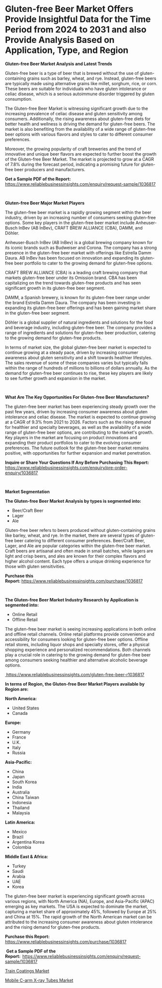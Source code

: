 <p><h1>Gluten-free Beer Market Offers Provide Insightful Data for the Time Period from 2024 to 2031 and also Provide Analysis Based on Application, Type, and Region</h1></p><p><strong>Gluten-free Beer Market Analysis and Latest Trends</strong></p>
<p><p>Gluten-free beer is a type of beer that is brewed without the use of gluten-containing grains such as barley, wheat, and rye. Instead, gluten-free beers are typically made using alternative grains like millet, sorghum, rice, or corn. These beers are suitable for individuals who have gluten intolerance or celiac disease, which is a serious autoimmune disorder triggered by gluten consumption.</p><p>The Gluten-free Beer Market is witnessing significant growth due to the increasing prevalence of celiac disease and gluten sensitivity among consumers. Additionally, the rising awareness about gluten-free diets for better health and wellness is driving the demand for gluten-free beers. The market is also benefiting from the availability of a wide range of gluten-free beer options with various flavors and styles to cater to different consumer preferences.</p><p>Moreover, the growing popularity of craft breweries and the trend of innovative and unique beer flavors are expected to further boost the growth of the Gluten-free Beer Market. The market is projected to grow at a CAGR of 7.8% during the forecast period, indicating a promising future for gluten-free beer producers and manufacturers.</p></p>
<p><strong>Get a Sample PDF of the Report:&nbsp;</strong> <a href="https://www.reliablebusinessinsights.com/enquiry/request-sample/1036817">https://www.reliablebusinessinsights.com/enquiry/request-sample/1036817</a></p>
<p>&nbsp;</p>
<p><strong>Gluten-free Beer Major Market Players</strong></p>
<p><p>The gluten-free beer market is a rapidly growing segment within the beer industry, driven by an increasing number of consumers seeking gluten-free options. Some key players in the gluten-free beer market include Anheuser-Busch InBev (AB InBev), CRAFT BREW ALLIANCE (CBA), DAMM, and Döhler.</p><p>Anheuser-Busch InBev (AB InBev) is a global brewing company known for its iconic brands such as Budweiser and Corona. The company has a strong presence in the gluten-free beer market with offerings like Estrella Damm Daura. AB InBev has been focused on innovation and expanding its gluten-free beer portfolio to cater to the growing demand for gluten-free options.</p><p>CRAFT BREW ALLIANCE (CBA) is a leading craft brewing company that markets gluten-free beer under its Omission brand. CBA has been capitalizing on the trend towards gluten-free products and has seen significant growth in its gluten-free beer segment.</p><p>DAMM, a Spanish brewery, is known for its gluten-free beer range under the brand Estrella Damm Daura. The company has been investing in expanding its gluten-free beer offerings and has been gaining market share in the gluten-free beer segment.</p><p>Döhler is a global supplier of natural ingredients and solutions for the food and beverage industry, including gluten-free beer. The company provides a range of ingredients and solutions for gluten-free beer production, catering to the growing demand for gluten-free products.</p><p>In terms of market size, the global gluten-free beer market is expected to continue growing at a steady pace, driven by increasing consumer awareness about gluten sensitivity and a shift towards healthier lifestyles. The sales revenue of some of these companies varies but typically falls within the range of hundreds of millions to billions of dollars annually. As the demand for gluten-free beer continues to rise, these key players are likely to see further growth and expansion in the market.</p></p>
<p>&nbsp;</p>
<p><strong>What Are The Key Opportunities For Gluten-free Beer Manufacturers?</strong></p>
<p><p>The gluten-free beer market has been experiencing steady growth over the past few years, driven by increasing consumer awareness about gluten intolerance and celiac disease. The market is expected to continue growing at a CAGR of 9.3% from 2021 to 2026. Factors such as the rising demand for healthier and specialty beverages, as well as the availability of a wide range of gluten-free beer options, are contributing to the market's growth. Key players in the market are focusing on product innovations and expanding their product portfolios to cater to the evolving consumer preferences. The future outlook for the gluten-free beer market remains positive, with opportunities for further expansion and market penetration.</p></p>
<p><strong>Inquire or Share Your Questions If Any Before Purchasing This Report:</strong> <a href="https://www.reliablebusinessinsights.com/enquiry/pre-order-enquiry/1036817">https://www.reliablebusinessinsights.com/enquiry/pre-order-enquiry/1036817</a></p>
<p>&nbsp;</p>
<p><strong>Market Segmentation</strong></p>
<p><strong>The Gluten-free Beer Market Analysis by types is segmented into:</strong></p>
<p><ul><li>Beer/Craft Beer</li><li>Lager</li><li>Ale</li></ul></p>
<p><p>Gluten-free beer refers to beers produced without gluten-containing grains like barley, wheat, and rye. In the market, there are several types of gluten-free beer catering to different consumer preferences. Beer/Craft Beer, Lager, and Ale are popular categories within the gluten-free beer market. Craft beers are artisanal and often made in small batches, while lagers are light and crisp beers, and ales are known for their complex flavors and higher alcohol content. Each type offers a unique drinking experience for those with gluten sensitivities.</p></p>
<p><strong>Purchase this Report:&nbsp;</strong><a href="https://www.reliablebusinessinsights.com/purchase/1036817">https://www.reliablebusinessinsights.com/purchase/1036817</a></p>
<p>&nbsp;</p>
<p><strong>The Gluten-free Beer Market Industry Research by Application is segmented into:</strong></p>
<p><ul><li>Online Retail</li><li>Offline Retail</li></ul></p>
<p><p>The gluten-free beer market is seeing increasing applications in both online and offline retail channels. Online retail platforms provide convenience and accessibility for consumers looking for gluten-free beer options. Offline retail stores, including liquor shops and specialty stores, offer a physical shopping experience and personalized recommendations. Both channels play a crucial role in catering to the growing demand for gluten-free beer among consumers seeking healthier and alternative alcoholic beverage options.</p></p>
<p><a href="https://www.reliablebusinessinsights.com/gluten-free-beer-r1036817">&nbsp;https://www.reliablebusinessinsights.com/gluten-free-beer-r1036817</a></p>
<p><strong>In terms of Region, the Gluten-free Beer Market Players available by Region are:</strong></p>
<p>
    <p> <strong> North America: </strong>
        <ul>
            <li>United States</li>
            <li>Canada</li>
        </ul>
        </p> 
    <p> <strong> Europe: </strong>
        <ul>
            <li>Germany</li>
            <li>France</li>
            <li>U.K.</li>
            <li>Italy</li>
            <li>Russia</li>
        </ul>
        </p> 
    <p> <strong> Asia-Pacific: </strong>
        <ul>
            <li>China</li>
            <li>Japan</li>
            <li>South Korea</li>
            <li>India</li>
            <li>Australia</li>
            <li>China Taiwan</li>
            <li>Indonesia</li>
            <li>Thailand</li>
            <li>Malaysia</li>
        </ul>
        </p> 
    <p> <strong> Latin America: </strong>
        <ul>
            <li>Mexico</li>
            <li>Brazil</li>
            <li>Argentina Korea</li>
            <li>Colombia</li>
        </ul>
        </p> 
    <p> <strong> Middle East & Africa: </strong>
        <ul>
            <li>Turkey</li>
            <li>Saudi</li>
            <li>Arabia</li>
            <li>UAE</li>
            <li>Korea</li>
        </ul>
    </p>
    </p>
<p><p>The gluten-free beer market is experiencing significant growth across various regions, with North America (NA), Europe, and Asia-Pacific (APAC) emerging as key markets. The USA is expected to dominate the market, capturing a market share of approximately 45%, followed by Europe at 25% and China at 15%. The rapid growth of the North American market can be attributed to the increasing consumer awareness about gluten intolerance and the rising demand for gluten-free products.</p></p>
<p><strong>Purchase this Report: </strong><a href="https://www.reliablebusinessinsights.com/purchase/1036817">https://www.reliablebusinessinsights.com/purchase/1036817</a></p>
<p>&nbsp;<strong>Get a Sample PDF of the Report:&nbsp;&nbsp;</strong><a href="https://www.reliablebusinessinsights.com/enquiry/request-sample/1036817">https://www.reliablebusinessinsights.com/enquiry/request-sample/1036817</a></p>
<p><strong></strong></p>
<p><p><a href="https://github.com/sofayahoo2023/Market-Research-Report-List-4/blob/main/train-coatings-market.md">Train Coatings Market</a></p><p><a href="https://github.com/barbarakss89/Market-Research-Report-List-1/blob/main/mobile-c-arm-x-ray-tubes-market.md">Mobile C-arm X-ray Tubes Market</a></p></p>
